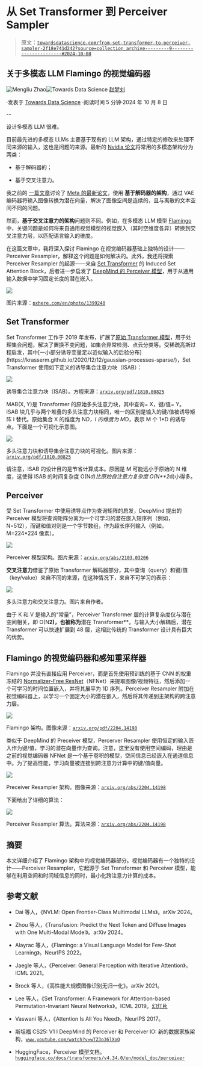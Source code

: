 # 从 Set Transformer 到 Perceiver Sampler

> 原文：[`towardsdatascience.com/from-set-transformer-to-perceiver-sampler-2f18e741d242?source=collection_archive---------9-----------------------#2024-10-08`](https://towardsdatascience.com/from-set-transformer-to-perceiver-sampler-2f18e741d242?source=collection_archive---------9-----------------------#2024-10-08)

## 关于多模态 LLM Flamingo 的视觉编码器

[](https://mengliuz.medium.com/?source=post_page---byline--2f18e741d242--------------------------------)![Mengliu Zhao](https://mengliuz.medium.com/?source=post_page---byline--2f18e741d242--------------------------------)[](https://towardsdatascience.com/?source=post_page---byline--2f18e741d242--------------------------------)![Towards Data Science](https://towardsdatascience.com/?source=post_page---byline--2f18e741d242--------------------------------) [赵梦刘](https://mengliuz.medium.com/?source=post_page---byline--2f18e741d242--------------------------------)

·发表于 [Towards Data Science](https://towardsdatascience.com/?source=post_page---byline--2f18e741d242--------------------------------) ·阅读时间 5 分钟·2024 年 10 月 8 日

--

设计多模态 LLM 很难。

目前最先进的多模态 LLMs 主要基于现有的 LLM 架构，通过特定的修改来处理不同来源的输入，这也是问题的来源。最新的 [Nvidia 论文](https://arxiv.org/abs/2409.11402)将常用的多模态架构分为两类：

+   基于解码器的；

+   基于交叉注意力。

我之前的 [一篇文章](https://medium.com/towards-data-science/transformer-diffusion-transfusion-d18d219f2a12)讨论了 [Meta 的最新论文](https://www.arxiv.org/pdf/2408.11039)，使用 **基于解码器的架构**，通过 VAE 编码器将输入图像转换为潜在向量，解决了图像空间是连续的，且与离散的文本空间不同的问题。

然而，**基于交叉注意力的架构**问题则不同。例如，在多模态 LLM 模型 [Flamingo](https://arxiv.org/abs/2204.14198) 中，关键问题是如何将来自通用视觉模型的视觉嵌入（其时空维度各异）转换到交叉注意力层，以匹配语言输入的维度。

在这篇文章中，我将深入探讨 Flamingo 在视觉编码器基础上独特的设计——Perceiver Resampler，解释这个问题是如何解决的。此外，我还将探索 Perceiver Resampler 的起源——来自 [Set Transformer](https://arxiv.org/abs/1810.00825) 的 Induced Set Attention Block，后者进一步启发了 [DeepMind 的 Perceiver 模型](https://arxiv.org/abs/2103.03206)，用于从通用输入数据中学习固定长度的潜在嵌入。

![](img/089422242834b9a1e1fa9c9fb3c0a5c9.png)

图片来源：[`pxhere.com/en/photo/1399240`](https://pxhere.com/en/photo/1399240)

## Set Transformer

Set Transformer 工作于 2019 年发布，扩展了[原始 Transformer 模型](https://arxiv.org/abs/1706.03762.)，用于处理集合问题，解决了置换不变问题，如集合异常检测、点云分类等。受稀疏高斯过程启发，其中[一小部分诱导变量足以近似输入的后验分布](https://krasserm.github.io/2020/12/12/gaussian-processes-sparse/)，Set Transformer 使用如下定义的诱导集合注意力块（ISAB）：

![](img/4e9bb54ec30707d2a2a4f04209ec5814.png)

诱导集合注意力块（ISAB）。方程来源：[`arxiv.org/pdf/1810.00825`](https://arxiv.org/pdf/1810.00825)

MAB(X, Y)是 Transformer 的原始多头注意力块，其中查询= X，键/值= Y。ISAB 块几乎与两个堆叠的多头注意力块相同，唯一的区别是输入的键/值被诱导矩阵 I 替代。原始集合 X 的维度为 N*D，I 的维度为 M*D，表示 M 个 1*D 的诱导点。下面是一个可视化示意图。

![](img/a15880a7934d389807800b0eb6cabfb4.png)

多头注意力块和诱导集合注意力块的可视化。图片来源：[`arxiv.org/pdf/1810.00825`](https://arxiv.org/pdf/1810.00825)

请注意，ISAB 的设计目的是节省计算成本。原因是 M 可能远小于原始的 N 维度，这使得 ISAB 的时间复杂度 O(N*d)比原始自注意力复杂度 O(N**2*d)小得多。

## Perceiver

受 Set Transformer 中使用诱导点作为查询矩阵的启发，DeepMind 提出的 Perceiver 模型将查询矩阵分离为一个可学习的潜在嵌入短序列（例如，N=512），而键和值对则是一个字节数组，作为超长序列输入（例如，M=224*224 像素）。

![](img/ba1ae736683c76b2041e21af8d4031c2.png)

Perceiver 模型架构。图片来源：[`arxiv.org/abs/2103.03206`](https://arxiv.org/abs/2103.03206)

**交叉注意力**借鉴了原始 Transformer 解码器部分，其中查询（query）和键/值（key/value）来自不同的来源，在这种情况下，来自不可学习的表示：

![](img/35c9299a993440a1f087726092cbb974.png)

多头注意力和交叉注意力。图片来自作者。

由于 K 和 V 是输入的“常量”，Perceiver Transformer 层的计算复杂度仅与潜在空间相关，即 O(N**2)，也被称为**潜在 Transformer**。与输入大小解耦后，潜在 Transformer 可以快速扩展到 48 层，这相比传统的 Transformer 设计具有巨大的优势。

## Flamingo 的视觉编码器和感知重采样器

Flamingo 并没有直接应用 Perceiver，而是首先使用预训练的基于 CNN 的权重冻结的 [Normalizer-Free ResNet](https://arxiv.org/abs/2102.06171)（NFNet）来提取图像/视频特征，然后添加一个可学习的时间位置嵌入，并将其展平为 1D 序列。Perceiver Resampler 附加在视觉编码器上，以学习一个固定大小的潜在嵌入，然后将其传递到主架构的跨注意力层。

![](img/89ebd5f6b78de69897120f9f31289ba1.png)

Flamingo 架构。图像来源：[`arxiv.org/pdf/2204.14198`](https://arxiv.org/pdf/2204.14198)

类似于 DeepMind 的 Preceiver 模型，Percerver Resampler 使用恒定的输入嵌入作为键/值，学习的潜在向量作为查询。注意，这里没有使用空间编码，理由是之前的视觉编码器 NFNet 是一个基于卷积的模型，空间信息已经嵌入在通道信息中。为了提高性能，学习向量被连接到跨注意力计算中的键/值向量。

![](img/f032a413534acc3fb788e0157f468165.png)

Preceiver Resampler 架构。图像来源：[`arxiv.org/abs/2204.14198`](https://arxiv.org/abs/2204.14198)

下面给出了详细的算法：

![](img/d78e5420e6b40063d9253e8efba05146.png)

Perceiver Resampler 算法。算法来源：[`arxiv.org/abs/2204.14198`](https://arxiv.org/abs/2204.14198)

## 摘要

本文详细介绍了 Flamingo 架构中的视觉编码器部分。视觉编码器有一个独特的设计——Perceiver Resampler，它起源于 Set Transformer 和 Perceiver 模型，能够在利用空间和时间域信息的同时，最小化跨注意力计算的成本。

## 参考文献

+   Dai 等人，《NVLM: Open Frontier-Class Multimodal LLMs》。arXiv 2024。

+   Zhou 等人，《Transfusion: Predict the Next Token and Diffuse Images with One Multi-Modal Model》。arXiv 2024。

+   Alayrac 等人，《Flamingo: a Visual Language Model for Few-Shot Learning》。NeurIPS 2022。

+   Jaegle 等人，《Perceiver: General Perception with Iterative Attention》。ICML 2021。

+   Brock 等人，《高性能大规模图像识别无归一化》。arXiv 2021。

+   Lee 等人，《Set Transformer: A Framework for Attention-based Permutation-Invariant Neural Networks》。ICML 2019。[幻灯片](https://icml.cc/media/icml-2019/Slides/4842.pdf)

+   Vaswani 等人，《Attention Is All You Need》。NeurIPS 2017。

+   斯坦福 CS25: V1 I DeepMind 的 Perceiver 和 Perceiver IO: 新的数据家族架构，[`www.youtube.com/watch?v=wTZ3o36lXoQ`](https://www.youtube.com/watch?v=wTZ3o36lXoQ)

+   HuggingFace，Perceiver 模型文档。[`huggingface.co/docs/transformers/v4.34.0/en/model_doc/perceiver`](https://huggingface.co/docs/transformers/v4.34.0/en/model_doc/perceiver)

